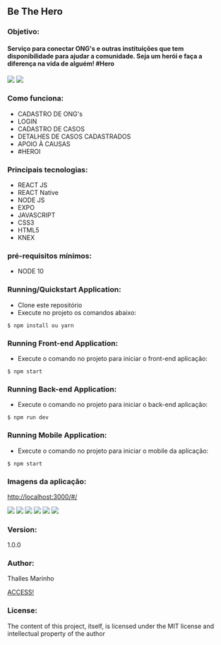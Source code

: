 <h2 class="code-line" data-line-start=0 data-line-end=1 ><a id="Task_Manager_System_0"></a>Be The Hero</h2>
<h3 class="code-line" data-line-start=2 data-line-end=3 ><a id="Objective_2"></a>Objetivo:</h3>
<h4 class="code-line" data-line-start=3 data-line-end=4 ><a id="This_application_was_developed_in_order_to_be_able_to_manage_Tasks_being_able_to_register_edit_disable_and_list_various_tasks_3"></a>Serviço para conectar
ONG's e outras instituições que tem disponibilidade para ajudar a comunidade.
Seja um  herói e faça a diferença na vida de alguém! #Hero</h4>
<img src="https://i.ibb.co/HGnXmr7/capa-be-the-hero.png">
<img src="https://i.ibb.co/zHbCb9L/be-the-hero.png">
<h3 class="code-line" data-line-start=5 data-line-end=6 ><a id="Main_Technologies_5"></a>Como funciona:</h3>
<ul>
<li class="has-line-data" data-line-start="6" data-line-end="7">CADASTRO DE ONG's</li>
<li class="has-line-data" data-line-start="6" data-line-end="7">LOGIN</li>
<li class="has-line-data" data-line-start="6" data-line-end="7">CADASTRO DE CASOS</li>
<li class="has-line-data" data-line-start="6" data-line-end="7">DETALHES DE CASOS CADASTRADOS</li>
<li class="has-line-data" data-line-start="7" data-line-end="8">APOIO À CAUSAS</li>
<li class="has-line-data" data-line-start="8" data-line-end="10">#HEROI</li>
</ul>
<h3 class="code-line" data-line-start=5 data-line-end=6 ><a id="Main_Technologies_5"></a>Principais tecnologias:</h3>
<ul>
<li class="has-line-data" data-line-start="6" data-line-end="7">REACT JS</li>
<li class="has-line-data" data-line-start="6" data-line-end="7">REACT Native</li>
<li class="has-line-data" data-line-start="6" data-line-end="7">NODE JS</li>
<li class="has-line-data" data-line-start="6" data-line-end="7">EXPO</li>
<li class="has-line-data" data-line-start="7" data-line-end="8">JAVASCRIPT</li>
<li class="has-line-data" data-line-start="8" data-line-end="10">CSS3</li>
<li class="has-line-data" data-line-start="8" data-line-end="10">HTML5</li>
<li class="has-line-data" data-line-start="8" data-line-end="10">KNEX</li>

</ul>
<h3 class="code-line" data-line-start=10 data-line-end=11 ><a id="Minimum_prerequisites_10"></a>pré-requisitos mínimos:</h3>
<ul>
<li class="has-line-data" data-line-start="11" data-line-end="12">NODE 10</li>
</ul>
<h3 class="code-line" data-line-start=12 data-line-end=13 ><a id="Running_Application_12"></a>Running/Quickstart Application:</h3>
<ul>
<li class="has-line-data" data-line-start="13" data-line-end="14">Clone este repositório</li>
<li class="has-line-data" data-line-start="14" data-line-end="15">Execute no projeto os comandos abaixo:</li>
</ul>
<pre><code class="has-line-data" data-line-start="16" data-line-end="19" class="language-sh">$ npm install ou yarn
</code></pre>
<h3 class="code-line" data-line-start=12 data-line-end=13 ><a id="Running_Application_12"></a>Running Front-end Application:</h3>
<ul>
<li class="has-line-data" data-line-start="14" data-line-end="15">Execute o comando no projeto para iniciar o front-end aplicação:</li>
</ul>
<pre><code class="has-line-data" data-line-start="16" data-line-end="19" class="language-sh">$ npm start
</code></pre>
<h3 class="code-line" data-line-start=12 data-line-end=13 ><a id="Running_Application_12"></a>Running Back-end Application:</h3>
<ul>
<li class="has-line-data" data-line-start="14" data-line-end="15">Execute o comando no projeto para iniciar o back-end aplicação:</li>
</ul>
<pre><code class="has-line-data" data-line-start="16" data-line-end="19" class="language-sh">$ npm run dev
</code></pre>
<h3 class="code-line" data-line-start=12 data-line-end=13 ><a id="Running_Application_12"></a>Running Mobile Application:</h3>
<ul>
<li class="has-line-data" data-line-start="14" data-line-end="15">Execute o comando no projeto para iniciar o mobile da aplicação:</li>
</ul>
<pre><code class="has-line-data" data-line-start="16" data-line-end="19" class="language-sh">$ npm start
</code></pre>
<h3 class="code-line" data-line-start=20 data-line-end=21 ><a id="Testing_Application_20"></a>Imagens da aplicação:</h3>
<p class="has-line-data" data-line-start="21" data-line-end="22"><a href="http://localhost:3000/#/">http://localhost:3000/#/</a></p>
<img src="https://i.ibb.co/Wf1CChk/cadastro-ong-be-the-hero.png">
<img src="https://i.ibb.co/SVdkbfr/img1-be-the-hero.png">
<img src="https://i.ibb.co/Bn1yPMW/img2-be-the-hero.png">
<img src="https://i.ibb.co/Fz8H6n1/cadastro-caso-be-the-hero.png">
<img src="https://i.ibb.co/Wt9NPtw/mobile1-be-the-hero.png">
<img src="https://i.ibb.co/jhdFd9c/mobile2-be-the-hero-png.png">


<h3 class="code-line" data-line-start=64 data-line-end=65 ><a id="Version_64"></a>Version:</h3>
<p class="has-line-data" data-line-start="65" data-line-end="66">1.0.0</p>
<h3 class="code-line" data-line-start=66 data-line-end=67 ><a id="Author_66"></a>Author:</h3>
<p class="has-line-data" data-line-start="67" data-line-end="69">Thalles Marinho<br></p>
<p><a href="https://www.linkedin.com/in/thalles-taywan-ramos-marinho-09571a49/">ACCESS!</a></p>

<h3 class="code-line" data-line-start=70 data-line-end=71 ><a id="License_70"></a>License:</h3>
<p class="has-line-data" data-line-start="71" data-line-end="72">The content of this project, itself, is licensed under the MIT license and intellectual property of the author</p>
